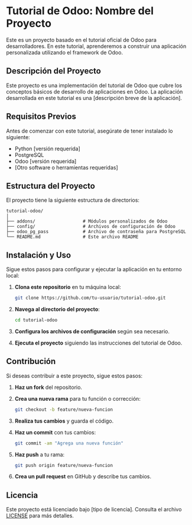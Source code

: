 # Tutorial de Odoo: Nombre del Proyecto

Este es un proyecto basado en el tutorial oficial de Odoo para desarrolladores. En este tutorial, aprenderemos a construir una aplicación personalizada utilizando el framework de Odoo.

## Descripción del Proyecto

Este proyecto es una implementación del tutorial de Odoo que cubre los conceptos básicos de desarrollo de aplicaciones en Odoo. La aplicación desarrollada en este tutorial es una [descripción breve de la aplicación].

## Requisitos Previos

Antes de comenzar con este tutorial, asegúrate de tener instalado lo siguiente:

- Python [versión requerida]
- PostgreSQL
- Odoo [versión requerida]
- [Otro software o herramientas requeridas]

## Estructura del Proyecto

El proyecto tiene la siguiente estructura de directorios:

```
tutorial-odoo/
│
├── addons/                  # Módulos personalizados de Odoo
├── config/                  # Archivos de configuración de Odoo
├── odoo_pg_pass             # Archivo de contraseña para PostgreSQL
└── README.md                # Este archivo README
```

## Instalación y Uso

Sigue estos pasos para configurar y ejecutar la aplicación en tu entorno local:

1. **Clona este repositorio** en tu máquina local:

    ```bash
    git clone https://github.com/tu-usuario/tutorial-odoo.git
    ```

2. **Navega al directorio del proyecto**:

    ```bash
    cd tutorial-odoo
    ```

3. **Configura los archivos de configuración** según sea necesario.

4. **Ejecuta el proyecto** siguiendo las instrucciones del tutorial de Odoo.

## Contribución

Si deseas contribuir a este proyecto, sigue estos pasos:

1. **Haz un fork** del repositorio.

2. **Crea una nueva rama** para tu función o corrección:

    ```bash
    git checkout -b feature/nueva-funcion
    ```

3. **Realiza tus cambios** y guarda el código.

4. **Haz un commit** con tus cambios:

    ```bash
    git commit -am "Agrega una nueva función"
    ```

5. **Haz push** a tu rama:

    ```bash
    git push origin feature/nueva-funcion
    ```

6. **Crea un pull request** en GitHub y describe tus cambios.

## Licencia

Este proyecto está licenciado bajo [tipo de licencia]. Consulta el archivo [LICENSE](LICENSE) para más detalles.
